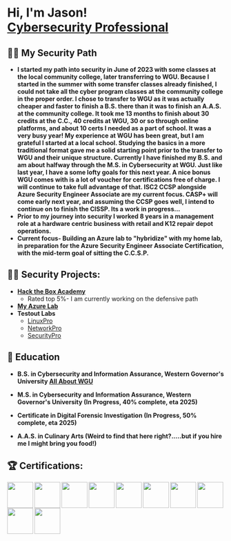  <h1>Hi, I'm Jason! <br/><a href="https://github.com/JasonS72/Readme"></a> <a href="https://www.linkedin.com/in/jasonsnyder8b0109273/">Cybersecurity Professional</a>

<h2>👨‍💻 My Security Path</h2>

- <b>I started my path into security in June of 2023 with some classes at the local community college, later transferring to WGU. Because I started in the summer with some transfer classes already finished, I could not take all the cyber program classes at the community college in the proper order. I chose to transfer to WGU as it was actually cheaper and faster to finish a B.S. there than it was to finish an A.A.S. at the community college. It took me 13 months to finish about 30 credits at the C.C., 40 credits at WGU, 30 or so through online platforms, and about 10 certs I needed as a part of school. It was a very busy year! My experience at WGU has been great, but I am grateful I started at a local school. Studying the basics in a more traditional format gave me a solid starting point prior to the transfer to WGU and their unique structure. Currently I have finished my B.S. and am about halfway through the M.S. in Cybersecurity at WGU. Just like last year, I have a some lofty goals for this next year. A nice bonus WGU comes with is a lot of voucher for certifications free of charge. I will continue to take full advantage of that. ISC2 CCSP alongside Azure Security Engineer Associate are my current focus. CASP+ will come early next year, and assuming the CCSP goes well, I intend to continue on to finish the CISSP. Its a work in progress...
- Prior to my journey into security I worked 8 years in a management role at a hardware centric business with retail and K12 repair depot operations.
- Current focus- Building an Azure lab to "hybridize" with my home lab, in preparation for the Azure Security Engineer Associate Certification, with the mid-term goal of sitting the C.C.S.P. </b>

<h2>👨‍💻 Security Projects:</h2>

- <b>[Hack the Box Academy](https://github.com/JasonS72/HTB-Academy/blob/main/HTB%20Academy%20Student%20Transcript.pdf)</b>
  - Rated top 5%- I am currently working on the defensive path
- <b>[My Azure Lab](https://github.com/JasonS72/Azure-Lab)</b>
- <b>Testout Labs</b>
   - [LinuxPro](https://w3.testout.com/course-outlines/linux-pro-v6)
   - [NetworkPro](https://w3.testout.com/course-outlines/network-pro-v6)
   - [SecurityPro](https://w3.testout.com/course-outlines/security-pro-v8)
<h2>📑 Education </h2> 

- <b>B.S. in Cybersecurity and Information Assurance, Western Governor's University [All About WGU](https://github.com/JasonS72/WGU/blob/main/README.md)</b>
 
- <b>M.S. in Cybersecurity and Information Assurance, Western Governor's University (In Progress, 40% complete, eta 2025) </b>
  
- <b>Certificate in Digital Forensic Investigation (In Progress, 50% complete, eta 2025)</b>

- <b>A.A.S. in Culinary Arts (Weird to find that here right?.....but if you hire me I might bring you food!)</b>

<h2>🏆 Certifications:</h2>

<img src="https://i.imgur.com/RdocYaH.png" width="60px" align="left" />
<img src="https://i.imgur.com/NXExn7h.png" width="60px" align="left" /> 
<img src="https://i.imgur.com/cD5Ud4V.png" width="60px" align="left" /> 
<img src="https://i.imgur.com/t8XOupI.png" width="60px" align="left" /> 
<img src="https://i.imgur.com/duwJnXE.png" width="60px" align="left" /> 
<img src="https://i.imgur.com/Kqm6Go4.png" width="60px" align="left" /> 
<img src="https://i.imgur.com/oI1FgQe.png" width="60px" align="left" /> 
<img src="https://i.imgur.com/4EFRh3m.png" width="60px" align="left" /> 
<img src="https://i.imgur.com/cSKmMqq.png" width="60px" align="left" /> 
<img src="https://i.imgur.com/XAovtB4.png" width="60px" align="left" /> 



                                                                                                                                                                                                                     
